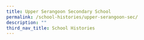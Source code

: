 ```yaml
---
title: Upper Serangoon Secondary School
permalink: /school-histories/upper-serangoon-sec/
description: ""
third_nav_title: School Histories
---
```


